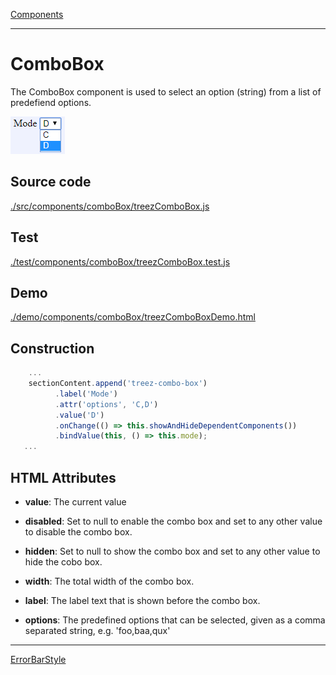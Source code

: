 [Components](../components.md)

----

# ComboBox
		
The ComboBox component is used to select an option (string) from a list of predefiend options. 
	
![](../../images/treez_combo_box.png)
		
## Source code

[./src/components/comboBox/treezComboBox.js](../../../src/components/comboBox/treezComboBox.js)

## Test

[./test/components/comboBox/treezComboBox.test.js](../../../test/components/comboBox/treezComboBox.test.js)

## Demo

[./demo/components/comboBox/treezComboBoxDemo.html](../../../demo/components/comboBox/treezComboBoxDemo.html)

## Construction

```javascript
    ...
    sectionContent.append('treez-combo-box')
		  .label('Mode')
		  .attr('options', 'C,D')
		  .value('D')
		  .onChange(() => this.showAndHideDependentComponents())
		  .bindValue(this, () => this.mode);	
   ...
```

## HTML Attributes

* **value**: The current value 

* **disabled**: Set to null to enable the combo box and set to any other value to disable the combo box. 

* **hidden**: Set to null to show the combo box and set to any other value to hide the cobo box. 

* **width**: The total width of the combo box. 

* **label**: The label text that is shown before the combo box.

* **options**: The predefined options that can be selected, given as a comma separated string, e.g. 'foo,baa,qux'

----

[ErrorBarStyle](../errorBarStyle/errorBarStyle.md)
